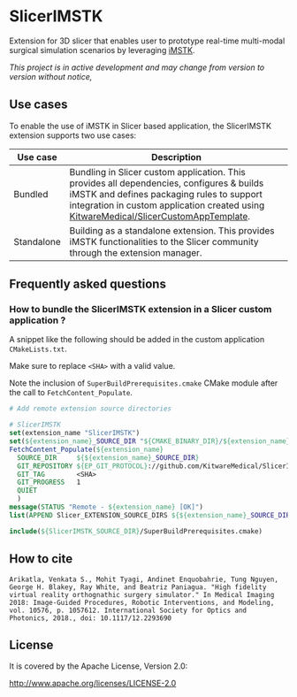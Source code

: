 SlicerIMSTK
===========

Extension for 3D slicer that enables user to prototype real-time multi-modal surgical simulation scenarios
by leveraging [iMSTK][iMSTK].

_This project is in active development and may change from version to version without notice,_

[iMSTK]: https://imstk.readthedocs.io

Use cases
---------

To enable the use of iMSTK in Slicer based application, the SlicerIMSTK extension
supports two use cases:

| Use case | Description |
|----------|-------------|
| Bundled | Bundling in Slicer custom application. This provides all dependencies, configures & builds iMSTK and defines packaging rules to support integration in custom application created using [KitwareMedical/SlicerCustomAppTemplate][SlicerCustomAppTemplate]. |
| Standalone | Building as a standalone extension. This provides iMSTK functionalities to the Slicer community through the extension manager. |

[SlicerCustomAppTemplate]: https://github.com/KitwareMedical/SlicerCustomAppTemplate


Frequently asked questions
--------------------------

### How to bundle the SlicerIMSTK extension in a Slicer custom application ?

A snippet like the following should be added in the custom application `CMakeLists.txt`.

Make sure to replace `<SHA>` with a valid value.

Note the inclusion of `SuperBuildPrerequisites.cmake` CMake module after the call to `FetchContent_Populate`.

```cmake
# Add remote extension source directories

# SlicerIMSTK
set(extension_name "SlicerIMSTK")
set(${extension_name}_SOURCE_DIR "${CMAKE_BINARY_DIR}/${extension_name}")
FetchContent_Populate(${extension_name}
  SOURCE_DIR     ${${extension_name}_SOURCE_DIR}
  GIT_REPOSITORY ${EP_GIT_PROTOCOL}://github.com/KitwareMedical/SlicerIMSTK.git
  GIT_TAG        <SHA>
  GIT_PROGRESS   1
  QUIET
  )
message(STATUS "Remote - ${extension_name} [OK]")
list(APPEND Slicer_EXTENSION_SOURCE_DIRS ${${extension_name}_SOURCE_DIR})

include(${SlicerIMSTK_SOURCE_DIR}/SuperBuildPrerequisites.cmake)
```

How to cite
-----------

`Arikatla, Venkata S., Mohit Tyagi, Andinet Enquobahrie, Tung Nguyen, George H. Blakey, Ray White, and Beatriz Paniagua. "High fidelity virtual reality orthognathic surgery simulator." In Medical Imaging 2018: Image-Guided Procedures, Robotic Interventions, and Modeling, vol. 10576, p. 1057612. International Society for Optics and Photonics, 2018., doi: 10.1117/12.2293690`

License
-------

It is covered by the Apache License, Version 2.0:

http://www.apache.org/licenses/LICENSE-2.0
